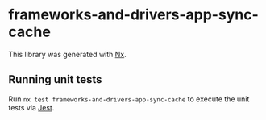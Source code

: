 # frameworks-and-drivers-app-sync-cache

This library was generated with [Nx](https://nx.dev).

## Running unit tests

Run `nx test frameworks-and-drivers-app-sync-cache` to execute the unit tests via [Jest](https://jestjs.io).
